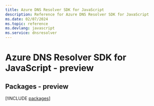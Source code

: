 ```yaml
---
title: Azure DNS Resolver SDK for JavaScript
description: Reference for Azure DNS Resolver SDK for JavaScript
ms.date: 02/07/2024
ms.topic: reference
ms.devlang: javascript
ms.service: dnsresolver
---
```

# Azure DNS Resolver SDK for JavaScript - preview
## Packages - preview
[!INCLUDE [packages](dns-resolver-index.md)]